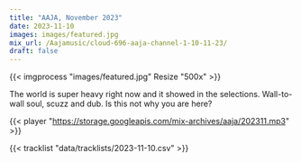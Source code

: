 ```yaml
---
title: "AAJA, November 2023"
date: 2023-11-10
images: images/featured.jpg
mix_url: /Aajamusic/cloud-696-aaja-channel-1-10-11-23/
draft: false
---
```


{{< imgprocess "images/featured.jpg" Resize "500x" >}}

The world is super heavy right now and it showed in the selections. Wall-to-wall soul, scuzz and dub. Is this not why you are here?

{{< player "https://storage.googleapis.com/mix-archives/aaja/202311.mp3" >}}

{{< tracklist "data/tracklists/2023-11-10.csv" >}}
